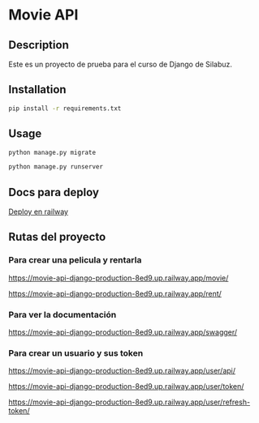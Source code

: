# Movie API

## Description

Este es un proyecto de prueba para el curso de Django de Silabuz.

## Installation

```bash
pip install -r requirements.txt
```

## Usage

```bash
python manage.py migrate

python manage.py runserver
```

## Docs para deploy

[Deploy en railway](./docs/deploy.md)

## Rutas del proyecto

### Para crear una pelicula y rentarla

https://movie-api-django-production-8ed9.up.railway.app/movie/

https://movie-api-django-production-8ed9.up.railway.app/rent/

### Para ver la documentación

https://movie-api-django-production-8ed9.up.railway.app/swagger/

### Para crear un usuario y sus token

https://movie-api-django-production-8ed9.up.railway.app/user/api/

https://movie-api-django-production-8ed9.up.railway.app/user/token/

https://movie-api-django-production-8ed9.up.railway.app/user/refresh-token/